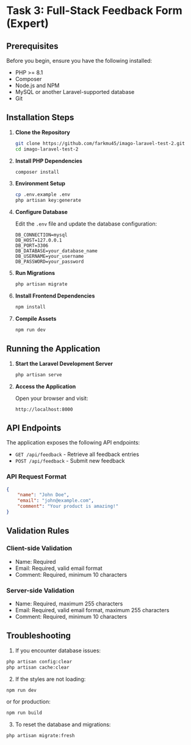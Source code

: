 # Task 3: Full-Stack Feedback Form (Expert)

## Prerequisites

Before you begin, ensure you have the following installed:
- PHP >= 8.1
- Composer
- Node.js and NPM
- MySQL or another Laravel-supported database
- Git

## Installation Steps

1. **Clone the Repository**
   ```bash
   git clone https://github.com/farkmu45/imago-laravel-test-2.git
   cd imago-laravel-test-2
   ```

2. **Install PHP Dependencies**
   ```bash
   composer install
   ```

3. **Environment Setup**
   ```bash
   cp .env.example .env
   php artisan key:generate
   ```

4. **Configure Database**
   
   Edit the `.env` file and update the database configuration:
   ```
   DB_CONNECTION=mysql
   DB_HOST=127.0.0.1
   DB_PORT=3306
   DB_DATABASE=your_database_name
   DB_USERNAME=your_username
   DB_PASSWORD=your_password
   ```

5. **Run Migrations**
   ```bash
   php artisan migrate
   ```

6. **Install Frontend Dependencies**
   ```bash
   npm install
   ```

7. **Compile Assets**
   ```bash
   npm run dev
   ```

## Running the Application

1. **Start the Laravel Development Server**
   ```bash
   php artisan serve
   ```

2. **Access the Application**
   
   Open your browser and visit:
   ```
   http://localhost:8000
   ```

## API Endpoints

The application exposes the following API endpoints:

- `GET /api/feedback` - Retrieve all feedback entries
- `POST /api/feedback` - Submit new feedback

### API Request Format

```json
{
    "name": "John Doe",
    "email": "john@example.com",
    "comment": "Your product is amazing!"
}
```

## Validation Rules

### Client-side Validation
- Name: Required
- Email: Required, valid email format
- Comment: Required, minimum 10 characters

### Server-side Validation
- Name: Required, maximum 255 characters
- Email: Required, valid email format, maximum 255 characters
- Comment: Required, minimum 10 characters

## Troubleshooting

1. If you encounter database issues:
```bash
php artisan config:clear
php artisan cache:clear
```

2. If the styles are not loading:
```bash
npm run dev
```
or for production:
```bash
npm run build
```

3. To reset the database and migrations:
```bash
php artisan migrate:fresh
```
